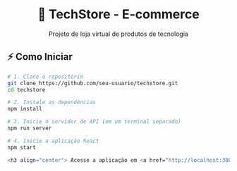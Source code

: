 <h1 align="center">🚀 TechStore - E-commerce</h1>

<div align="center">
  <p>Projeto de loja virtual de produtos de tecnologia</p>
</div>

## ⚡ Como Iniciar

```bash
# 1. Clone o repositório
git clone https://github.com/seu-usuario/techstore.git
cd techstore

# 2. Instale as dependências
npm install

# 3. Inicie o servidor de API (em um terminal separado)
npm run server

# 4. Inicie a aplicação React
npm start

<h3 align="center"> Acesse a aplicação em <a href="http://localhost:3000" target="_blank">http://localhost:3000</a> </h3><div align="center"> <sub>Criado com React e JSON Server</sub> </div> ```
